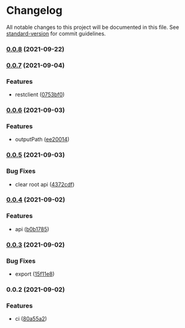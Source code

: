 # Changelog

All notable changes to this project will be documented in this file. See [standard-version](https://github.com/conventional-changelog/standard-version) for commit guidelines.

### [0.0.8](https://github.com/Saber2pr/nest-swagger-md/compare/v0.0.7...v0.0.8) (2021-09-22)

### [0.0.7](https://github.com/Saber2pr/nest-swagger-md/compare/v0.0.6...v0.0.7) (2021-09-04)


### Features

* restclient ([0753bf0](https://github.com/Saber2pr/nest-swagger-md/commit/0753bf0a9abd312d9c31dcd93cc9a35da3e53c8d))

### [0.0.6](https://github.com/Saber2pr/nest-swagger-md/compare/v0.0.5...v0.0.6) (2021-09-03)


### Features

* outputPath ([ee20014](https://github.com/Saber2pr/nest-swagger-md/commit/ee20014a5c4f32d02765ebcd6f6ba5ae7f45b618))

### [0.0.5](https://github.com/Saber2pr/nest-swagger-md/compare/v0.0.4...v0.0.5) (2021-09-03)


### Bug Fixes

* clear root api ([4372cdf](https://github.com/Saber2pr/nest-swagger-md/commit/4372cdf468a15d09902ff5c20edfeac85ea7bdf0))

### [0.0.4](https://github.com/Saber2pr/nest-swagger-md/compare/v0.0.3...v0.0.4) (2021-09-02)


### Features

* api ([b0b1785](https://github.com/Saber2pr/nest-swagger-md/commit/b0b17856bcf12863ed64314f54e847f22987bb69))

### [0.0.3](https://github.com/Saber2pr/nest-swagger-md/compare/v0.0.2...v0.0.3) (2021-09-02)


### Bug Fixes

* export ([15f11e8](https://github.com/Saber2pr/nest-swagger-md/commit/15f11e82916d5f98bb6f91526245423aad0f4258))

### 0.0.2 (2021-09-02)


### Features

* ci ([80a55a2](https://github.com/Saber2pr/nest-swagger-md/commit/80a55a2c5b122e4aad76bf9f7bddeaff3bd4dfa1))
